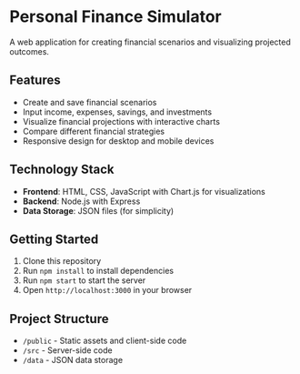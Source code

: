 # Personal Finance Simulator

A web application for creating financial scenarios and visualizing projected outcomes.

## Features

- Create and save financial scenarios
- Input income, expenses, savings, and investments
- Visualize financial projections with interactive charts
- Compare different financial strategies
- Responsive design for desktop and mobile devices

## Technology Stack

- **Frontend**: HTML, CSS, JavaScript with Chart.js for visualizations
- **Backend**: Node.js with Express
- **Data Storage**: JSON files (for simplicity)

## Getting Started

1. Clone this repository
2. Run `npm install` to install dependencies
3. Run `npm start` to start the server
4. Open `http://localhost:3000` in your browser

## Project Structure

- `/public` - Static assets and client-side code
- `/src` - Server-side code
- `/data` - JSON data storage
